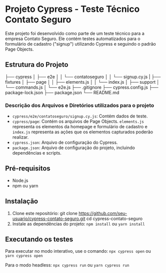 # Projeto Cypress - Teste Técnico Contato Seguro

Este projeto foi desenvolvido como parte de um teste técnico para a empresa Contato Seguro. Ele contém testes automatizados para o formulário de cadastro ("signup") utilizando Cypress e seguindo o padrão Page Objects.

## Estrutura do Projeto

├── cypress
│ ├── e2e
│ │ └── contatoseguro
│ │ └── signup.cy.js
| ├── fixtures
│ ├── page
│ │ ├── elements.js
│ │ └── index.js
│ ├── support
│ └── commands.js
│ └── e2e.js
├── .gitignore
├── cypress.config.js
├── package-lock.json
├── package.json
└── README.md

### Descrição dos Arquivos e Diretórios utilizados para o projeto

- `cypress/e2e/contatoseguro/signup.cy.js`: Contém dados de teste.
- `cypress/page`: Contém os arquivos de Page Objects. `elements.js` representa os elementos da homepage e formulário de cadastro e `index.js` representa as ações que os elementos capturados poderão realizar.
- `cypress.json`: Arquivo de configuração do Cypress.
- `package.json`: Arquivo de configuração do projeto, incluindo dependências e scripts.

## Pré-requisitos

- Node.js
- npm ou yarn

## Instalação

1. Clone este repositório:
   git clone https://github.com/seu-usuario/cypress-contato-seguro.git
   cd cypress-contato-seguro
2. Instale as dependências do projeto:
   `npm install` ou `yarn install`

## Executando os testes

Para executar no modo interativo, use o comando:
`npx cypress open` ou `yarn cypress open`

Para o modo headless:
`npx cypress run` ou `yarn cypress run`
